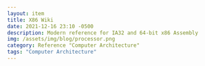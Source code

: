 ```yaml
---
layout: item
title: X86 Wiki
date: 2021-12-16 23:10 -0500
description: Modern reference for IA32 and 64-bit x86 Assembly
img: /assets/img/blog/processor.png
category: Reference "Computer Architecture"
tags: "Computer Architecture"
---
```

